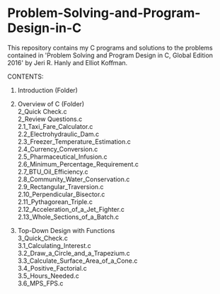 # Problem-Solving-and-Program-Design-in-C

This repository contains my C programs and solutions to the problems contained in 
'Problem Solving and Program Design in C, Global Edition 2016' 
by Jeri R. Hanly and Elliot Koffman.

CONTENTS:<br>

1. Introduction (Folder)<br>

2. Overview of C (Folder)<br>
  2_Quick Check.c<br>
  2_Review Questions.c<br>
  2.1_Taxi_Fare_Calculator.c<br>
  2.2_Electrohydraulic_Dam.c<br>
  2.3_Freezer_Temperature_Estimation.c<br>
  2.4_Currency_Conversion.c<br>
  2.5_Pharmaceutical_Infusion.c<br>
  2.6_Minimum_Percentage_Requirement.c<br>
  2.7_BTU_Oil_Efficiency.c<br>
  2.8_Community_Water_Conservation.c<br>
  2.9_Rectangular_Traversion.c<br>
  2.10_Perpendicular_Bisector.c<br>
  2.11_Pythagorean_Triple.c<br>
  2.12_Acceleration_of_a_Jet_Fighter.c<br>
  2.13_Whole_Sections_of_a_Batch.c<br>
  
3. Top-Down Design with Functions<br>
  3_Quick_Check.c<br>
  3.1_Calculating_Interest.c<br>
  3.2_Draw_a_Circle_and_a_Trapezium.c<br>
  3.3_Calculate_Surface_Area_of_a_Cone.c<br>
  3.4_Positive_Factorial.c<br>
  3.5_Hours_Needed.c<br>
  3.6_MPS_FPS.c<br>
  
